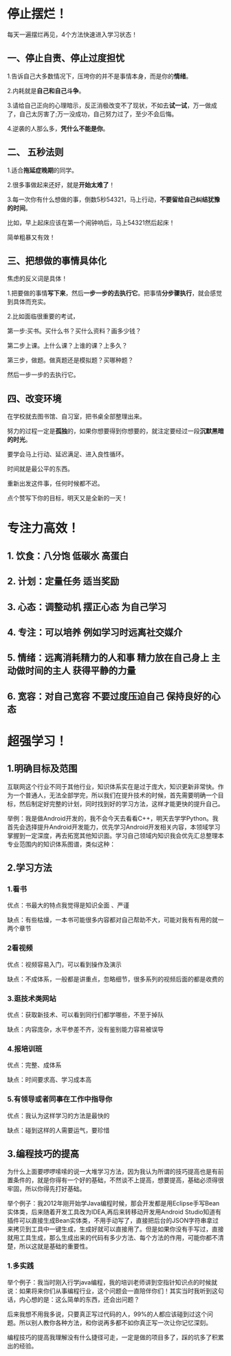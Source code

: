 # 停止摆烂！

每天一遍摆烂再见，4个方法快速进入学习状态！

## 一、停止自责、停止过度担忧

1.告诉自己大多数情况下，压垮你的并不是事情本身，而是你的**情绪**。

2.内耗就是**自己和自己斗争**。

3.请给自己正向的心理暗示，反正消极改变不了现状，不如去**试一试**，万一做成了，自己太厉害了;万一没成功，自己努力过了，至少不会后悔。

4.逆袭的人那么多，**凭什么不能是你**。

## 二、  五秒法则

1.适合**拖延症晚期**的同学。

2.很多事做起来还好，就是**开始太难了**！

3.每一次你有什么想做的事，倒数5秒54321，马上行动，**不要留给自己纠结犹豫的时间**。

比如，早上起床应该在第一个闹钟响后，马上54321然后起床！

简单粗暴又有效！



## 三、把想做的事情具体化

焦虑的反义词是具体！

1.把要做的事情**写下来**，然后**一步一步的去执行它**。把事情**分步骤执行**，就会感觉到具体而充实。

2.比如面临很重要的考试，

第一步:买书。买什么书？买什么资料？画多少钱？

第二步上课。上什么课？上谁的课？上多久？

第三步，做题。做真题还是模拟题？买哪种题？

然后一步一步的去执行它。







## 四、改变环境

在学校就去图书馆、自习室，把书桌全部整理出来。

努力的过程一定是**孤独**的，如果你想要得到你想要的，就注定要经过一段**沉默黑暗的时光**。

要学会马上行动、延迟满足、进入良性循环。

时间就是最公平的东西。

重新出发这件事，任何时候都不迟。

点个赞写下你的目标，明天又是全新的一天！

# 专注力高效！



## **1. 饮食：八分饱 低碳水 高蛋白**

## **2. 计划：定量任务 适当奖励**

## **3. 心态：调整动机 摆正心态 为自己学习**

## **4. 专注：可以培养 例如学习时远离社交媒介**

## **5. 情绪：远离消耗精力的人和事 精力放在自己身上 主动做时间的主人 获得平静的力量**

## **6. 宽容：对自己宽容 不要过度压迫自己 保持良好的心态**

# **超强学习！**

## **1.明确目标及范围**

互联网这个行业不同于其他行业，知识体系实在是过于庞大，知识更新非常快。作为一个普通人，无法全部学完，所以我们在提升技术的时候，首先需要明确一个目标，然后制定好完整的计划，同时找到好的学习方法，这样才能更快的提升自己。

举例：我是做Android开发的，我不会今天去看看C++，明天去学学Python。我首先会选择提升Android开发能力，优先学习Android开发相关内容，本领域学习掌握到一定深度，再去拓宽其他知识面。学习自己领域内知识我会优先汇总整理本专业范围内的知识体系图谱，类似这种：

## **2.学习方法**

### 1.看书

优点：书最大的特点我觉得是知识全面 、严谨

缺点：有些枯燥，一本书可能很多内容都对自己帮助不大，可能对我有有用的就一两个章节

### **2看视频**

优点：视频容易入门，可以看到操作及演示

缺点：不成体系，一般都是讲重点，忽略细节，很多系列的视频后面的都是收费的

### **3.逛技术类网站**

优点：获取新技术、可以看到同行们都学哪些，不至于掉队

缺点：内容庞杂，水平参差不齐，没有鉴别能力容易被误导

### **4.报培训班**

优点：完整、成体系

缺点：时间要求高、学习成本高

### **5.有领导或者同事在工作中指导你**

优点：我认为这样学习的方法是最快的

缺点：碰到这样的人需要运气，要珍惜  

## **3.编程技巧的提高**

为什么上面要啰啰嗦嗦的说一大堆学习方法，因为我认为所谓的技巧提高也是有前置条件的，就是你得有一个好的基础，不然谈不上提高，想要提高，基础必须得很牢固，所以你得先打好基础。

举个例子：我2012年刚开始学Java编程时候，那会开发都是用Eclipse手写Bean实体类，后来随着开发工具改为IDEA,再后来转移动开发用Android Studio知道有插件可以直接生成Bean实体类，不用手动写了，直接把后台的JSON字符串拿过来拷贝到工具中一键生成，生成好就可以直接用了。但是如果你没有手写过，直接就用工具生成，那么生成出来的代码有多少方法、每个方法的作用，可能你都不清楚，所以这就是基础的重要性。

### **1.多实践**

举个例子：我当时刚入行学java编程，我的培训老师讲到空指针知识点的时候就说：如果将来你们从事编程行业，这个问题会一直陪伴你们！其实当时我听到这句话，内心想的是：这么简单的东西，还会出问题？

后来我想不用我多说，只要真正写过代码的人，99%的人都应该碰到过这个问题。所以别人教你各种方法，和你说再多都不如你真正写一次让你记忆深刻。

编程技巧的提高我理解没有什么捷径可走，一定是做的项目多了，踩的坑多了积累出的经验。
